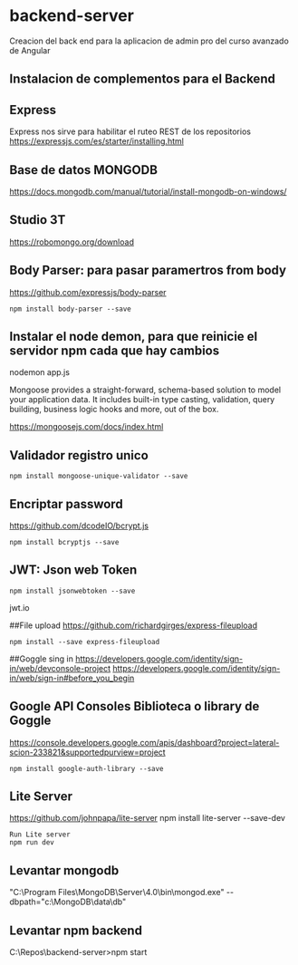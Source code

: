 # backend-server
Creacion del back end para la aplicacion de admin pro del curso avanzado de Angular

## Instalacion de complementos para el Backend

## Express
Express nos sirve para habilitar el ruteo REST de los repositorios 
https://expressjs.com/es/starter/installing.html


## Base de datos MONGODB
https://docs.mongodb.com/manual/tutorial/install-mongodb-on-windows/

## Studio 3T
https://robomongo.org/download


## Body Parser: para pasar paramertros from body
https://github.com/expressjs/body-parser
```
npm install body-parser --save
```


## Instalar el node demon, para que reinicie el servidor npm cada que hay cambios
nodemon app.js

Mongoose provides a straight-forward, schema-based solution to model your application data. It includes built-in type casting, validation, query building, business logic hooks and more, out of the box.

https://mongoosejs.com/docs/index.html

## Validador registro unico
```
npm install mongoose-unique-validator --save
```

## Encriptar password
https://github.com/dcodeIO/bcrypt.js
```
npm install bcryptjs --save
```

## JWT: Json web Token
```
npm install jsonwebtoken --save
```

jwt.io

##File upload
https://github.com/richardgirges/express-fileupload

```
npm install --save express-fileupload
```

##Goggle sing in
https://developers.google.com/identity/sign-in/web/devconsole-project
https://developers.google.com/identity/sign-in/web/sign-in#before_you_begin

## Google API Consoles Biblioteca o library de Goggle
https://console.developers.google.com/apis/dashboard?project=lateral-scion-233821&supportedpurview=project

```
npm install google-auth-library --save
```

## Lite Server
https://github.com/johnpapa/lite-server
npm install lite-server --save-dev
```
Run Lite server
npm run dev
```

## Levantar mongodb
"C:\Program Files\MongoDB\Server\4.0\bin\mongod.exe" --dbpath="c:\MongoDB\data\db"

## Levantar npm backend
C:\Repos\backend-server>npm start


